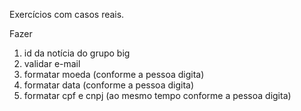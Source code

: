 Exercícios com casos reais.


Fazer
1. id da notícia do grupo big
1. validar e-mail
1. formatar moeda (conforme a pessoa digita)
1. formatar data (conforme a pessoa digita)
1. formatar cpf e cnpj (ao mesmo tempo conforme a pessoa digita)
